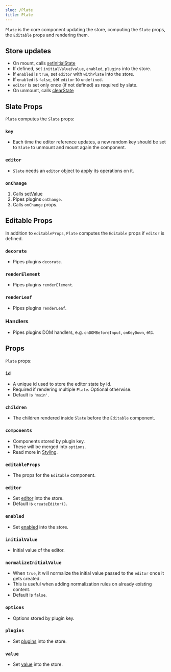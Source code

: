 ```yaml
---
slug: /Plate
title: Plate
---
```


`Plate` is the core component updating the store, computing the
`Slate` props, the `Editable` props and rendering them.

## Store updates

- On mount, calls [setInitialState](store#setinitialstate)
- If defined, set `initialValue`/`value`, `enabled`, `plugins` into the
  store.
- If `enabled` is `true`, set `editor` with `withPlate` into the
  store.
- If `enabled` is `false`, set `editor` to `undefined`.
- `editor` is set only once (if not defined) as required by slate.
- On unmount, calls [clearState](store#clearstate)

## Slate Props

`Plate` computes the `Slate` props:

### `key`

- Each time the editor reference updates, a new random key should be set
to `Slate` to unmount and mount again the component.

### `editor`

- `Slate` needs an `editor` object to apply its operations on it.

### `onChange`

1. Calls [setValue](store#setvalue)
2. Pipes plugins `onChange`.
3. Calls `onChange` props.

## Editable Props

In addition to `editableProps`, `Plate` computes the `Editable`
props if `editor` is defined.

### `decorate`

- Pipes plugins `decorate`.

### `renderElement`

- Pipes plugins `renderElement`.

### `renderLeaf`

- Pipes plugins `renderLeaf`.

### Handlers

- Pipes plugins DOM handlers, e.g. `onDOMBeforeInput`, `onKeyDown`, etc.

## Props

`Plate` props:

### `id`

- A unique id used to store the editor state by id.
- Required if rendering multiple `Plate`. Optional otherwise.
- Default is `'main'`.

### `children`

- The children rendered inside `Slate` before the `Editable` component.

### `components`

- Components stored by plugin key.
- These will be merged into `options`.
- Read more in [Styling](styling#components).

### `editableProps`

- The props for the `Editable` component.

### `editor`

- Set [editor](store#editor) into the store.
- Default is `createEditor()`.

### `enabled`

- Set [enabled](store#enabled) into the store.

### `initialValue`

- Initial value of the editor.

### `normalizeInitialValue`
 
- When `true`, it will normalize the initial value passed to the `editor` once it gets created.
- This is useful when adding normalization rules on already existing content.
- Default is `false`.

### `options`

- Options stored by plugin key.

### `plugins`

- Set [plugins](store#plugins) into the store.

### `value`

- Set [value](store#value) into the store.
